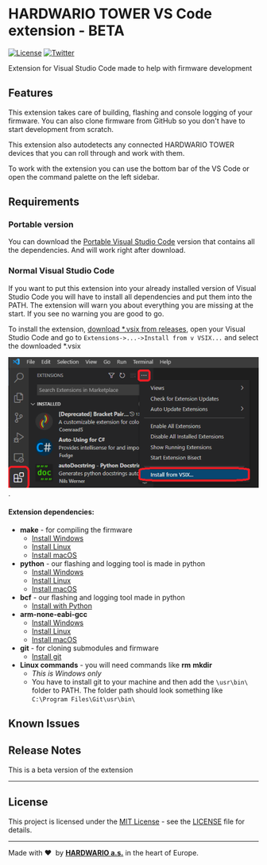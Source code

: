 # HARDWARIO TOWER VS Code extension - BETA

[![License](https://img.shields.io/github/license/bigclownprojects/bcf-lora-climate-pir-co2.svg)](https://github.com/bigclownprojects/bcf-lora-climate-pir-co2/blob/master/LICENSE)
[![Twitter](https://img.shields.io/twitter/follow/hardwario_en.svg?style=social&label=Follow)](https://twitter.com/hardwario_en)

Extension for Visual Studio Code made to help with firmware development

## Features

This extension takes care of building, flashing and console logging of your firmware. You can also clone firmware from GitHub so you don't have to start development from scratch.

This extension also autodetects any connected HARDWARIO TOWER devices that you can roll through and work with them.

To work with the extension you can use the bottom bar of the VS Code or open the command palette on the left sidebar.

## Requirements
### Portable version
You can download the [Portable Visual Studio Code](https://drive.google.com/drive/u/3/folders/1gC91vzSR0O1RONRX6LMJ8_ug1_UOikpt) version that contains all the dependencies. And will work right after download.

### Normal Visual Studio Code
If you want to put this extension into your already installed version of Visual Studio Code you will have to install all dependencies and put them into the PATH. The extension will warn you about everything you are missing at the start. If you see no warning you are good to go.

To install the extension, [download *.vsix from releases](https://github.com/hardwario/hardwario-tower-vscode-extension/releases), open your Visual Studio Code and go to `Extensions->...->Install from v VSIX...` and select the downloaded *.vsix

![alt How to install extension](/media/InstallGuide.png "How to install extension").

#### Extension dependencies:
- **make** - for compiling the firmware
    - [Install Windows](https://www.technewstoday.com/install-and-use-make-in-windows/)
    - [Install Linux](https://linuxhint.com/install-make-ubuntu/)
    - [Install macOS](https://formulae.brew.sh/formula/make)
- **python** - our flashing and logging tool is made in python
    - [Install Windows](https://phoenixnap.com/kb/how-to-install-python-3-windows)
    - [Install Linux](https://www.scaler.com/topics/python/install-python-on-linux/)
    - [Install macOS](https://www.dataquest.io/blog/installing-python-on-mac/)
- **bcf** - our flashing and logging tool made in python
    - [Install with Python](https://tower.hardwario.com/en/latest/tools/hardwario-firmware-flashing-tool/#install-upgrade)
- **arm-none-eabi-gcc**
    - [Install Windows](https://mynewt.apache.org/latest/get_started/native_install/cross_tools.html#installing-the-arm-toolchain-for-windows)
    - [Install Linux](https://mynewt.apache.org/latest/get_started/native_install/cross_tools.html#installing-the-arm-toolchain-for-linux)
    - [Install macOS](https://mynewt.apache.org/latest/get_started/native_install/cross_tools.html#installing-the-arm-toolchain-for-mac-os-x)
- **git** - for cloning submodules and firmware
    - [Install git](https://git-scm.com/book/en/v2/Getting-Started-Installing-Git)
- **Linux commands** - you will need commands like **rm** **mkdir**
    - *This is Windows only*
    - You have to install git to your machine and then add the ``\usr\bin\`` folder to PATH. The folder path should look something like ``C:\Program Files\Git\usr\bin\``

## Known Issues

## Release Notes

This is a beta version of the extension

-----------------------------------------------------------------------------------------------------------

## License

This project is licensed under the [MIT License](https://opensource.org/licenses/MIT/) - see the [LICENSE](LICENSE) file for details.

---

Made with &#x2764;&nbsp; by [**HARDWARIO a.s.**](https://www.hardwario.com/) in the heart of Europe.